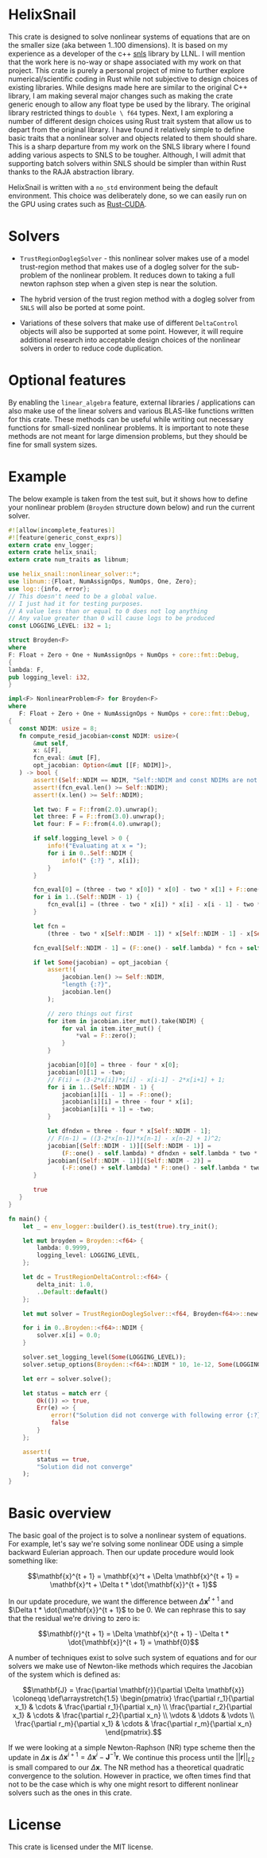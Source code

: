 # HelixSnail
This crate is designed to solve nonlinear systems of equations that are on the smaller size (aka between 1..100 dimensions). It is based on my experience as a developer of the c++ [snls](https://github.com/LLNL/SNLS) library by LLNL. I will mention that the work here is no-way or shape associated with my work on that project. This crate is purely a personal project of mine to further explore numerical/scientific coding in Rust while not subjective to design choices of existing libraries. While designs made here are similar to the original C++ library, I am making several major changes such as making the crate generic enough to allow any float type be used by the library. The original library restricted things to `double \ f64` types. Next, I am exploring a number of different design choices using Rust trait system that allow us to depart from the original library. I have found it relatively simple to define basic traits that a nonlinear solver and objects related to them should share. This is a sharp departure from my work on the SNLS library where I found adding various aspects to SNLS to be tougher. Although, I will admit that supporting batch solvers within SNLS should be simpler than within Rust thanks to the RAJA abstraction library.

HelixSnail is written with a `no_std` environment being the default environment. This choice was deliberately done, so we can easily run on the GPU using crates such as [Rust-CUDA](https://github.com/Rust-GPU/Rust-CUDA).

# Solvers

* `TrustRegionDoglegSolver` - this nonlinear solver makes use of a model trust-region method that makes use of a dogleg solver for the sub-problem of the nonlinear problem. It reduces down to taking a full newton raphson step when a given step is near the solution.

* The hybrid version of the trust region method with a dogleg solver from `SNLS` will also be ported at some point.

* Variations of these solvers that make use of different `DeltaControl` objects will also be supported at some point. However, it will require additional research into acceptable design choices of the nonlinear solvers in order to reduce code duplication.

# Optional features
By enabling the `linear_algebra` feature, external libraries / applications can also make use of the linear solvers and various BLAS-like functions written for this crate. These methods can be useful while writing out necessary functions for small-sized nonlinear problems. It is important to note these methods are not meant for large dimension problems, but they should be fine for small system sizes.

# Example
The below example is taken from the test suit, but it shows how to define your nonlinear problem (`Broyden` structure down below) and run the current solver.

 ```rust
 #![allow(incomplete_features)]
 #![feature(generic_const_exprs)]
 extern crate env_logger;
 extern crate helix_snail;
 extern crate num_traits as libnum;

 use helix_snail::nonlinear_solver::*;
 use libnum::{Float, NumAssignOps, NumOps, One, Zero};
 use log::{info, error};
 // This doesn't need to be a global value.
 // I just had it for testing purposes.
 // A value less than or equal to 0 does not log anything
 // Any value greater than 0 will cause logs to be produced
 const LOGGING_LEVEL: i32 = 1;

 struct Broyden<F>
 where
 F: Float + Zero + One + NumAssignOps + NumOps + core::fmt::Debug,
 {
 lambda: F,
 pub logging_level: i32,
 }

impl<F> NonlinearProblem<F> for Broyden<F>
where
    F: Float + Zero + One + NumAssignOps + NumOps + core::fmt::Debug,
{
    const NDIM: usize = 8;
    fn compute_resid_jacobian<const NDIM: usize>(
        &mut self,
        x: &[F],
        fcn_eval: &mut [F],
        opt_jacobian: Option<&mut [[F; NDIM]]>,
    ) -> bool {
        assert!(Self::NDIM == NDIM, "Self::NDIM and const NDIMs are not equal...");
        assert!(fcn_eval.len() >= Self::NDIM);
        assert!(x.len() >= Self::NDIM);

        let two: F = F::from(2.0).unwrap();
        let three: F = F::from(3.0).unwrap();
        let four: F = F::from(4.0).unwrap();

        if self.logging_level > 0 {
            info!("Evaluating at x = ");
            for i in 0..Self::NDIM {
                info!(" {:?} ", x[i]);
            }
        }

        fcn_eval[0] = (three - two * x[0]) * x[0] - two * x[1] + F::one();
        for i in 1..(Self::NDIM - 1) {
            fcn_eval[i] = (three - two * x[i]) * x[i] - x[i - 1] - two * x[i + 1] + F::one();
        }

        let fcn =
            (three - two * x[Self::NDIM - 1]) * x[Self::NDIM - 1] - x[Self::NDIM - 2] + F::one();

        fcn_eval[Self::NDIM - 1] = (F::one() - self.lambda) * fcn + self.lambda * fcn * fcn;

        if let Some(jacobian) = opt_jacobian {
            assert!(
                jacobian.len() >= Self::NDIM,
                "length {:?}",
                jacobian.len()
            );

            // zero things out first
            for item in jacobian.iter_mut().take(NDIM) {
                for val in item.iter_mut() {
                    *val = F::zero();
                }
            }

            jacobian[0][0] = three - four * x[0];
            jacobian[0][1] = -two;
            // F(i) = (3-2*x[i])*x[i] - x[i-1] - 2*x[i+1] + 1;
            for i in 1..(Self::NDIM - 1) {
                jacobian[i][i - 1] = -F::one();
                jacobian[i][i] = three - four * x[i];
                jacobian[i][i + 1] = -two;
            }

            let dfndxn = three - four * x[Self::NDIM - 1];
            // F(n-1) = ((3-2*x[n-1])*x[n-1] - x[n-2] + 1)^2;
            jacobian[(Self::NDIM - 1)][(Self::NDIM - 1)] =
                (F::one() - self.lambda) * dfndxn + self.lambda * two * dfndxn * fcn;
            jacobian[(Self::NDIM - 1)][(Self::NDIM - 2)] =
                (-F::one() + self.lambda) * F::one() - self.lambda * two * fcn;
        }

        true
    }
}

 fn main() {
     let _ = env_logger::builder().is_test(true).try_init();

     let mut broyden = Broyden::<f64> {
         lambda: 0.9999,
         logging_level: LOGGING_LEVEL,
     };

     let dc = TrustRegionDeltaControl::<f64> {
         delta_init: 1.0,
         ..Default::default()
     };

     let mut solver = TrustRegionDoglegSolver::<f64, Broyden<f64>>::new(&dc, &mut broyden);

     for i in 0..Broyden::<f64>::NDIM {
         solver.x[i] = 0.0;
     }

     solver.set_logging_level(Some(LOGGING_LEVEL));
     solver.setup_options(Broyden::<f64>::NDIM * 10, 1e-12, Some(LOGGING_LEVEL));

     let err = solver.solve();

     let status = match err {
         Ok(()) => true,
         Err(e) => {
             error!("Solution did not converge with following error {:?}", e);
             false
         }
     };

     assert!(
         status == true,
         "Solution did not converge"
     );
 }
 ```

# Basic overview

The basic goal of the project is to solve a nonlinear system of equations. For example, let's say we're solving some nonlinear ODE using a simple backward Eulerian approach. Then our update procedure would look something like:

```math
\mathbf{x}^{t + 1} = \mathbf{x}^t + \Delta \mathbf{x}^{t + 1} =  \mathbf{x}^t + \Delta t * \dot{\mathbf{x}}^{t + 1}
```

In our update procedure, we want the difference between $\Delta \mathbf{x}^{t + 1}$ and $\Delta t * \dot{\mathbf{x}}^{t + 1}$ to be 0. We can rephrase this to say that the residual we're driving to zero is:

```math
\mathbf{r}^{t + 1} =  \Delta \mathbf{x}^{t + 1} - \Delta t * \dot{\mathbf{x}}^{t + 1} = \mathbf{0}
```

A number of techniques exist to solve such system of equations and for our solvers we make use of Newton-like methods which requires the Jacobian of the system which is defined as:

```math
\mathbf{J} = \frac{\partial \mathbf{r}}{\partial \Delta \mathbf{x}} \coloneqq
\def\arraystretch{1.5}
\begin{pmatrix}
\frac{\partial r_1}{\partial x_1} & \cdots & \frac{\partial r_1}{\partial x_n} \\
\frac{\partial r_2}{\partial x_1} & \cdots & \frac{\partial r_2}{\partial x_n} \\
\vdots & \ddots & \vdots \\
\frac{\partial r_m}{\partial x_1} & \cdots & \frac{\partial r_m}{\partial x_n}
\end{pmatrix}.
```

If we were looking at a simple Newton-Raphson (NR) type scheme then the update in $\Delta \mathbf{x}$ is $\Delta \mathbf{x}^{i+1} = \Delta \mathbf{x}^{i} - \mathbf{J}^{-1}\mathbf{r}$. We continue this process until the $|| \mathbf{r} ||_{L2}$ is small compared to our $\Delta \mathbf{x}$. The NR method has a theoretical quadratic convergence to the solution. However in practice, we often times find that not to be the case which is why one might resort to different nonlinear solvers such as the ones in this crate.

 # License

 This crate is licensed under the MIT license.